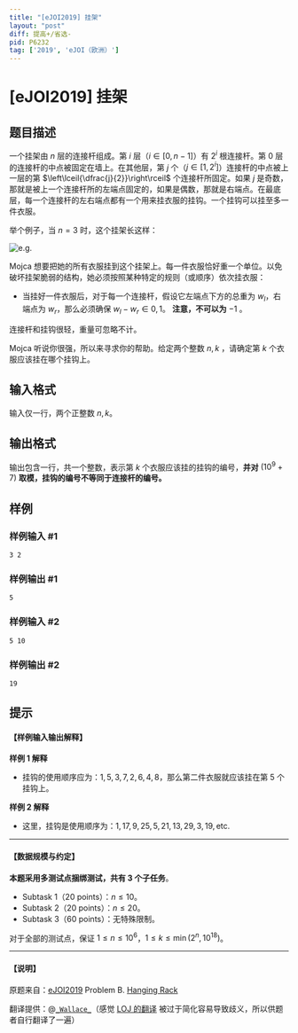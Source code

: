```yaml
---
title: "[eJOI2019] 挂架"
layout: "post"
diff: 提高+/省选-
pid: P6232
tag: ['2019', 'eJOI（欧洲）']
---
```

# [eJOI2019] 挂架
## 题目描述

一个挂架由 $n$ 层的连接杆组成。第 $i$ 层（$i\in [0,n-1]$）有 $2^i$ 根连接杆。第 $0$ 层的连接杆的中点被固定在墙上。在其他层，第 $j$ 个（$j\in[1,2^i]$）连接杆的中点被上一层的第 $\left\lceil{\dfrac{j}{2}}\right\rceil$ 个连接杆所固定。如果 $j$ 是奇数，那就是被上一个连接杆所的左端点固定的，如果是偶数，那就是右端点。在最底层，每一个连接杆的左右端点都有一个用来挂衣服的挂钩。一个挂钩可以挂至多一件衣服。

举个例子，当 $n=3$ 时，这个挂架长这样：

![e.g.](https://cdn.luogu.com.cn/upload/image_hosting/1gjqwegx.png)

Mojca 想要把她的所有衣服挂到这个挂架上。每一件衣服恰好重一个单位。以免破坏挂架脆弱的结构，她必须按照某种特定的规则（或顺序）依次挂衣服：

- 当挂好一件衣服后，对于每一个连接杆，假设它左端点下方的总重为 $w_l$，右端点为 $w_r$，那么必须确保 $w_l-w_r \in {0,1}$。 **注意，不可以为** $-1$ 。

连接杆和挂钩很轻，重量可忽略不计。

Mojca 听说你很强，所以来寻求你的帮助。给定两个整数 $n,k$ ，请确定第 $k$ 个衣服应该挂在哪个挂钩上。
## 输入格式

输入仅一行，两个正整数 $n,k$。
## 输出格式

输出包含一行，共一个整数，表示第 $k$ 个衣服应该挂的挂钩的编号，**并对** $(10^9+7)$ **取模，挂钩的编号不等同于连接杆的编号。**
## 样例

### 样例输入 #1
```
3 2
```
### 样例输出 #1
```
5
```
### 样例输入 #2
```
5 10
```
### 样例输出 #2
```
19
```
## 提示

#### 【样例输入输出解释】

**样例 1 解释**

- 挂钩的使用顺序应为：$1,5,3,7,2,6,4,8$，那么第二件衣服就应该挂在第 $5$ 个挂钩上。

**样例 2 解释**

- 这里，挂钩是使用顺序为：$1,	17,9,	25,5,	21,13,29,3,19,\text{etc.}$

---

#### 【数据规模与约定】

**本题采用多测试点捆绑测试，共有 3 个子任务**。

- Subtask 1（20 points）：$n \leq 10$。
- Subtask 2（20 points）：$n \leq 20$。
- Subtask 3（60 points）：无特殊限制。

对于全部的测试点，保证 $1 \leq n \leq 10^6$，$1 \leq k \leq \min(2^n, 10^{18})$。

---

#### 【说明】


原题来自：[eJOI2019](https://www.ejoi2019.si) Problem B. [Hanging Rack](https://www.ejoi2019.si/static/media/uploads/tasks/rack-isc(1).pdf)

翻译提供：@[```_Wallace_```](https://www.luogu.com.cn/user/61430)（感觉 [LOJ 的翻译](https://loj.ac/problem/3196) 被过于简化容易导致歧义，所以供题者自行翻译了一遍）
